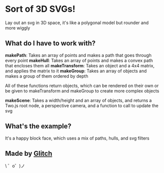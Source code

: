 Sort of 3D SVGs!
=================

Lay out an svg in 3D space, it's like a polygonal model but rounder and more wiggly

What do I have to work with?
----------------------------
**makePath**: Takes an array of points and makes a path that goes through every point
**makeHull**: Takes an array of points and makes a convex path that encloses them all
**makeTransform**: Takes an object and a 4x4 matrix, and applies the matrix to it
**makeGroup**: Takes an array of objects and makes a group of them ordered by depth

All of these functions return objects, which can be rendered on their own or be given to makeTransform and makeGroup to create more complex objects

**makeScene**: Takes a width/height and an array of objects, and returns a Two.js root node, a perspective camera, and a function to call to update the svg

What's the example?
-------------------
It's a happy block face, which uses a mix of paths, hulls, and svg filters

Made by [Glitch](https://glitch.com/)
-------------------

\ ゜o゜)ノ
